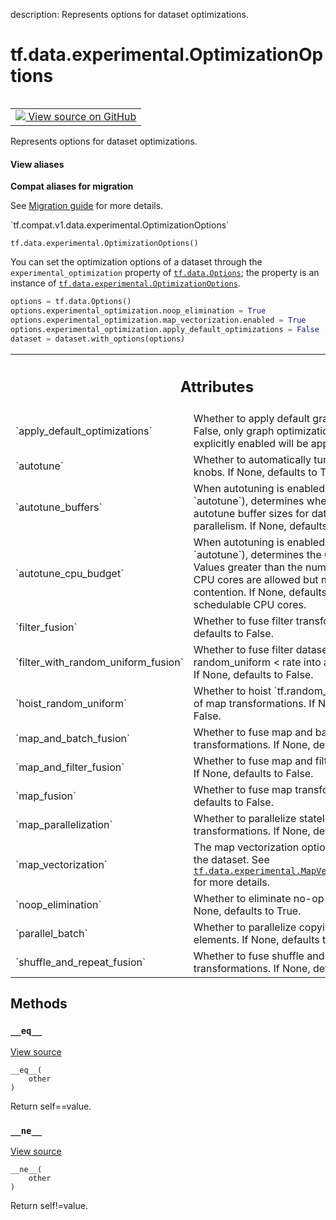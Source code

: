 description: Represents options for dataset optimizations.

<div itemscope itemtype="http://developers.google.com/ReferenceObject">
<meta itemprop="name" content="tf.data.experimental.OptimizationOptions" />
<meta itemprop="path" content="Stable" />
<meta itemprop="property" content="__eq__"/>
<meta itemprop="property" content="__init__"/>
<meta itemprop="property" content="__ne__"/>
</div>

# tf.data.experimental.OptimizationOptions

<!-- Insert buttons and diff -->

<table class="tfo-notebook-buttons tfo-api nocontent" align="left">
<td>
  <a target="_blank" href="https://github.com/tensorflow/tensorflow/blob/r2.3/tensorflow/python/data/experimental/ops/optimization_options.py#L70-L262">
    <img src="https://www.tensorflow.org/images/GitHub-Mark-32px.png" />
    View source on GitHub
  </a>
</td>
</table>



Represents options for dataset optimizations.

<section class="expandable">
  <h4 class="showalways">View aliases</h4>
  <p>
<b>Compat aliases for migration</b>
<p>See
<a href="https://www.tensorflow.org/guide/migrate">Migration guide</a> for
more details.</p>
<p>`tf.compat.v1.data.experimental.OptimizationOptions`</p>
</p>
</section>

<pre class="devsite-click-to-copy prettyprint lang-py tfo-signature-link">
<code>tf.data.experimental.OptimizationOptions()
</code></pre>



<!-- Placeholder for "Used in" -->

You can set the optimization options of a dataset through the
`experimental_optimization` property of <a href="../../../tf/data/Options.md"><code>tf.data.Options</code></a>; the property is
an instance of <a href="../../../tf/data/experimental/OptimizationOptions.md"><code>tf.data.experimental.OptimizationOptions</code></a>.

```python
options = tf.data.Options()
options.experimental_optimization.noop_elimination = True
options.experimental_optimization.map_vectorization.enabled = True
options.experimental_optimization.apply_default_optimizations = False
dataset = dataset.with_options(options)
```



<!-- Tabular view -->
 <table class="responsive fixed orange">
<colgroup><col width="214px"><col></colgroup>
<tr><th colspan="2"><h2 class="add-link">Attributes</h2></th></tr>

<tr>
<td>
`apply_default_optimizations`
</td>
<td>
Whether to apply default graph optimizations. If False, only graph optimizations that have been explicitly enabled will be applied.
</td>
</tr><tr>
<td>
`autotune`
</td>
<td>
Whether to automatically tune performance knobs. If None, defaults to True.
</td>
</tr><tr>
<td>
`autotune_buffers`
</td>
<td>
When autotuning is enabled (through `autotune`), determines whether to also autotune buffer sizes for datasets with parallelism. If None, defaults to False.
</td>
</tr><tr>
<td>
`autotune_cpu_budget`
</td>
<td>
When autotuning is enabled (through `autotune`), determines the CPU budget to use. Values greater than the number of schedulable CPU cores are allowed but may result in CPU contention. If None, defaults to the number of schedulable CPU cores.
</td>
</tr><tr>
<td>
`filter_fusion`
</td>
<td>
Whether to fuse filter transformations. If None, defaults to False.
</td>
</tr><tr>
<td>
`filter_with_random_uniform_fusion`
</td>
<td>
Whether to fuse filter dataset that predicts random_uniform < rate into a sampling dataset. If None, defaults to False.
</td>
</tr><tr>
<td>
`hoist_random_uniform`
</td>
<td>
Whether to hoist `tf.random_uniform()` ops out of map transformations. If None, defaults to False.
</td>
</tr><tr>
<td>
`map_and_batch_fusion`
</td>
<td>
Whether to fuse map and batch transformations. If None, defaults to True.
</td>
</tr><tr>
<td>
`map_and_filter_fusion`
</td>
<td>
Whether to fuse map and filter transformations. If None, defaults to False.
</td>
</tr><tr>
<td>
`map_fusion`
</td>
<td>
Whether to fuse map transformations. If None, defaults to False.
</td>
</tr><tr>
<td>
`map_parallelization`
</td>
<td>
Whether to parallelize stateless map transformations. If None, defaults to False.
</td>
</tr><tr>
<td>
`map_vectorization`
</td>
<td>
The map vectorization options associated with the dataset. See <a href="../../../tf/data/experimental/MapVectorizationOptions.md"><code>tf.data.experimental.MapVectorizationOptions</code></a> for more details.
</td>
</tr><tr>
<td>
`noop_elimination`
</td>
<td>
Whether to eliminate no-op transformations. If None, defaults to True.
</td>
</tr><tr>
<td>
`parallel_batch`
</td>
<td>
Whether to parallelize copying of batch elements. If None, defaults to False.
</td>
</tr><tr>
<td>
`shuffle_and_repeat_fusion`
</td>
<td>
Whether to fuse shuffle and repeat transformations. If None, defaults to True.
</td>
</tr>
</table>



## Methods

<h3 id="__eq__"><code>__eq__</code></h3>

<a target="_blank" href="https://github.com/tensorflow/tensorflow/blob/r2.3/tensorflow/python/data/util/options.py#L37-L43">View source</a>

<pre class="devsite-click-to-copy prettyprint lang-py tfo-signature-link">
<code>__eq__(
    other
)
</code></pre>

Return self==value.


<h3 id="__ne__"><code>__ne__</code></h3>

<a target="_blank" href="https://github.com/tensorflow/tensorflow/blob/r2.3/tensorflow/python/data/util/options.py#L45-L49">View source</a>

<pre class="devsite-click-to-copy prettyprint lang-py tfo-signature-link">
<code>__ne__(
    other
)
</code></pre>

Return self!=value.





